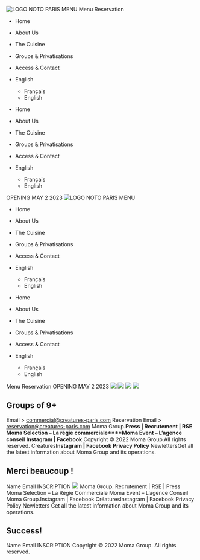 ![LOGO NOTO PARIS MENU](https://creatures-paris.com/wp-content/uploads/2022/04/LOGO-CREATURES-1.png)
Menu
Reservation
  * Home
  * About Us
  * The Cuisine
  * Groups & Privatisations
  * Access & Contact
  * English
    * Français
    * English


  * Home
  * About Us
  * The Cuisine
  * Groups & Privatisations
  * Access & Contact
  * English
    * Français
    * English


OPENING MAY 2 2023
![LOGO NOTO PARIS MENU](https://creatures-paris.com/wp-content/uploads/2022/04/LOGO-CREATURES-1.png)
  * Home
  * About Us
  * The Cuisine
  * Groups & Privatisations
  * Access & Contact
  * English
    * Français
    * English


  * Home
  * About Us
  * The Cuisine
  * Groups & Privatisations
  * Access & Contact
  * English
    * Français
    * English


Menu
Reservation
OPENING MAY 2 2023
![](https://creatures-paris.com/wp-content/uploads/2022/04/Creatures-Paris-17.png)
![](https://creatures-paris.com/wp-content/uploads/2022/04/LOGO-CREATURES-1.png)
![](https://creatures-paris.com/wp-content/uploads/2022/04/Creatures-Paris-Mobile-17.png)
![](https://creatures-paris.com/wp-content/uploads/2022/04/Logo-Creatures-noire.png)
## Groups of 9+
Email >
commercial@creatures-paris.com
Reservation
Email >
reservation@creatures-paris.com
Moma Group.**Press | Recrutement | RSE**
**Moma Selection – La régie commerciale****Moma Event – L’agence conseil**
**Instagram | Facebook**
Copyright © 2022 Moma Group.All rights reserved.
Créatures**Instagram | Facebook**
**Privacy Policy**
NewlettersGet all the latest information about Moma Group and its operations.
## Merci beaucoup !
Name
Email
INSCRIPTION
![](https://creatures-paris.com/wp-content/uploads/2022/04/Moma-Logo-Blanc.png)
Moma Group.
Recrutement | RSE | Press
Moma Selection – La Régie Commerciale Moma Event – L’agence Conseil
Moma Group.Instagram | Facebook
CréaturesInstagram | Facebook
Privacy Policy
Newletters
Get all the latest information about Moma Group and its operations.
## Success!
Name
Email
INSCRIPTION
Copyright © 2022 Moma Group. All rights reserved.
